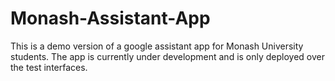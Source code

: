 # Monash-Assistant-App

This is a demo version of a google assistant app for Monash University students. The app is currently under development and is only deployed 
over the test interfaces. 
